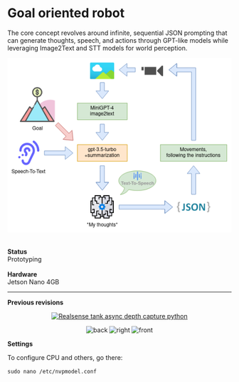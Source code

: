 # Goal oriented robot
The core concept revolves around infinite, sequential JSON prompting that can generate thoughts, speech, and actions through GPT-like models while leveraging Image2Text and STT models for world perception.  
<p align="center">
  <img src="https://github.com/format37/rover/blob/master/assets/rover.drawio.png" alt="Concept">
</p><br>
<b>Status</b><br>
Prototyping<br><br>
<b>Hardware</b><br>
Jetson Nano 4GB<br>
<hr>
<b>Previous revisions</b>
<p align="center">
  <a href="https://youtu.be/f6Nfc5jzEi0">
    <img src="https://i9.ytimg.com/vi/f6Nfc5jzEi0/mq1.jpg?sqp=CMjwnYoG&rs=AOn4CLCXwUplQjQcZZcBIdK3yu3a80Qf7w" alt="Realsense tank async depth capture python">
  </a>
</p>
<p align="center">
  <img src="https://github.com/format37/rover/blob/master/images/back.jpg" alt="back">
  <img src="https://github.com/format37/rover/blob/master/images/right.jpg" alt="right">
  <img src="https://github.com/format37/rover/blob/master/images/front.jpg" alt="front">
</p>
<b>Settings</b>

To configure CPU and others, go there:
```
sudo nano /etc/nvpmodel.conf
```
